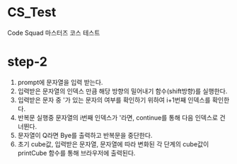 # CS_Test
Code Squad 마스터즈 코스 테스트

# step-2
1. prompt에 문자열을 입력 받는다.
2. 입력받은 문자열의 인덱스 만큼 해당 방향의 밀어내기 함수(shift방향)를 실행한다.
3. 입력받은 문자 중 '가 있는 문자의 여부를 확인하기 위하여 i+1번째 인덱스를 확인한다.
4. 반복문 실행중 문자열의 i번째 인덱스가 '라면, continue를 통해 다음 인덱스로 건너뛴다.
5. 문자열이 Q라면 Bye를 출력하고 반복문을 중단한다.
6. 초기 cube값, 입력받은 문자열, 문자열에 따라 변화된 각 단계의 cube값이 printCube 함수를 통해 브라우저에 출력된다.